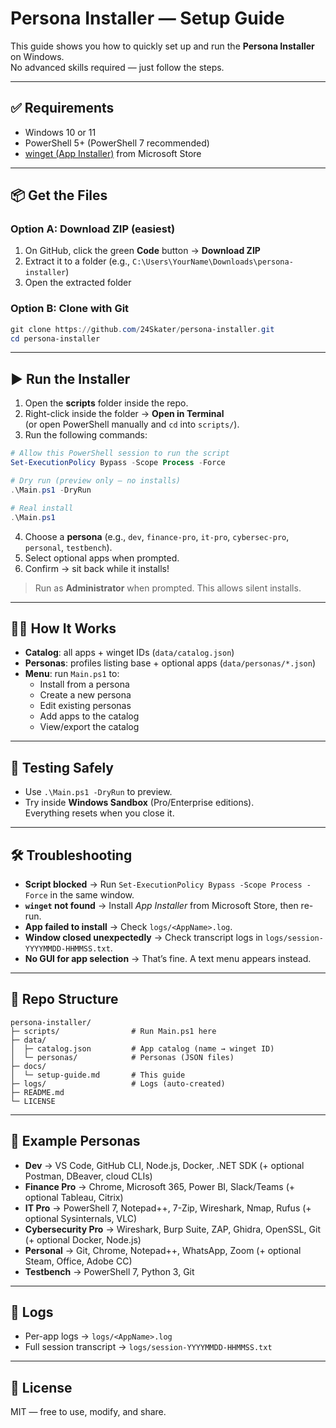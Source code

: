 # Persona Installer — Setup Guide

This guide shows you how to quickly set up and run the **Persona Installer** on Windows.  
No advanced skills required — just follow the steps.

---

## ✅ Requirements
- Windows 10 or 11
- PowerShell 5+ (PowerShell 7 recommended)
- [winget (App Installer)](https://learn.microsoft.com/en-us/windows/package-manager/winget/) from Microsoft Store

---

## 📦 Get the Files

### Option A: Download ZIP (easiest)
1. On GitHub, click the green **Code** button → **Download ZIP**
2. Extract it to a folder (e.g., `C:\Users\YourName\Downloads\persona-installer`)
3. Open the extracted folder

### Option B: Clone with Git
```powershell
git clone https://github.com/24Skater/persona-installer.git
cd persona-installer
```

---

## ▶️ Run the Installer

1. Open the **scripts** folder inside the repo.
2. Right-click inside the folder → **Open in Terminal**  
   (or open PowerShell manually and `cd` into `scripts/`).
3. Run the following commands:

```powershell
# Allow this PowerShell session to run the script
Set-ExecutionPolicy Bypass -Scope Process -Force

# Dry run (preview only — no installs)
.\Main.ps1 -DryRun

# Real install
.\Main.ps1
```

4. Choose a **persona** (e.g., `dev`, `finance-pro`, `it-pro`, `cybersec-pro`, `personal`, `testbench`).
5. Select optional apps when prompted.
6. Confirm → sit back while it installs!

> Run as **Administrator** when prompted. This allows silent installs.

---

## 🧑‍💻 How It Works
- **Catalog**: all apps + winget IDs (`data/catalog.json`)
- **Personas**: profiles listing base + optional apps (`data/personas/*.json`)
- **Menu**: run `Main.ps1` to:
  - Install from a persona
  - Create a new persona
  - Edit existing personas
  - Add apps to the catalog
  - View/export the catalog

---

## 🧪 Testing Safely
- Use `.\Main.ps1 -DryRun` to preview.
- Try inside **Windows Sandbox** (Pro/Enterprise editions).  
  Everything resets when you close it.

---

## 🛠️ Troubleshooting

- **Script blocked** → Run `Set-ExecutionPolicy Bypass -Scope Process -Force` in the same window.  
- **`winget` not found** → Install *App Installer* from Microsoft Store, then re-run.  
- **App failed to install** → Check `logs/<AppName>.log`.  
- **Window closed unexpectedly** → Check transcript logs in `logs/session-YYYYMMDD-HHMMSS.txt`.  
- **No GUI for app selection** → That’s fine. A text menu appears instead.  

---

## 📂 Repo Structure
```
persona-installer/
├─ scripts/                # Run Main.ps1 here
├─ data/
│  ├─ catalog.json         # App catalog (name → winget ID)
│  └─ personas/            # Personas (JSON files)
├─ docs/
│  └─ setup-guide.md       # This guide
├─ logs/                   # Logs (auto-created)
├─ README.md
└─ LICENSE
```

---

## 🎯 Example Personas

- **Dev** → VS Code, GitHub CLI, Node.js, Docker, .NET SDK (+ optional Postman, DBeaver, cloud CLIs)  
- **Finance Pro** → Chrome, Microsoft 365, Power BI, Slack/Teams (+ optional Tableau, Citrix)  
- **IT Pro** → PowerShell 7, Notepad++, 7-Zip, Wireshark, Nmap, Rufus (+ optional Sysinternals, VLC)  
- **Cybersecurity Pro** → Wireshark, Burp Suite, ZAP, Ghidra, OpenSSL, Git (+ optional Docker, Node.js)  
- **Personal** → Git, Chrome, Notepad++, WhatsApp, Zoom (+ optional Steam, Office, Adobe CC)  
- **Testbench** → PowerShell 7, Python 3, Git

---

## 📝 Logs
- Per-app logs → `logs/<AppName>.log`  
- Full session transcript → `logs/session-YYYYMMDD-HHMMSS.txt`

---

## 📜 License
MIT — free to use, modify, and share.
